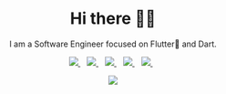<h1 align='center'>Hi there 👋🏾 </h1>

<p align='center'>I am a Software Engineer focused on Flutter💙 and Dart.</p>


<p align='center'>
<a href="mailto:this.is.tijani@gmail.com">
  <img src="https://img.shields.io/badge/email me-%23D14836.svg?&style=for-the-badge&logo=gmail&logoColor=white" />
</a>&nbsp;&nbsp;
<a href="https://twitter.com/this_tayyy">
  <img src="https://img.shields.io/badge/twitter-%231DA1F2.svg?&style=for-the-badge&logo=twitter&logoColor=white" />
</a>&nbsp;&nbsp;
<a href="https://www.linkedin.com/in/iloveteajay/">
  <img src="https://img.shields.io/badge/linkedin-%230077B5.svg?&style=for-the-badge&logo=linkedin&logoColor=white" />
</a>&nbsp;&nbsp;
<a href="https://taycodes.dev">
  <img src="https://img.shields.io/badge/Hashnode-2962FF?style=for-the-badge&logo=hashnode&logoColor=white" />
</a>&nbsp;&nbsp;
<a href="https://open.spotify.com/user/31ogqpmlusvhxt2gqykor3rqogim?si=6q7NXqW7SuyW0dVZpNw04Q">
  <img src="https://img.shields.io/badge/Spotify-1ED760?style=for-the-badge&logo=spotify&logoColor=white" />
</a>&nbsp;&nbsp;
  
</p>
<p align='center'>
 <img src="https://gpvc.arturio.dev/iloveteajay" />
</p>
<!--  ![GitHub Streaks](http://github-readme-streak-stats.herokuapp.com?user=dev-tayy&theme=dracula&hide_border=true) 
 -->


<!-- ![Tijani's GitHub stats](https://github-readme-stats.vercel.app/api?username=dev-tayy&theme=city_lights&show_icons=true)![Top Langs](https://github-readme-stats.vercel.app/api/top-langs/?username=dev-tayy&theme=city_lights&hide=html,shell,pug) -->

<p align='center'>
 
  </p>

<!-- ![](https://github-profile-summary-cards.vercel.app/api/cards/profile-details?username=dev-tayy&theme=github_dark)
![](https://github-profile-summary-cards.vercel.app/api/cards/repos-per-language?username=dev-tayy&theme=github_dark)
![](https://github-profile-summary-cards.vercel.app/api/cards/most-commit-language?username=dev-tayy&theme=github_dark)
[![Adeiza's stats](https://github-readme-stats.vercel.app/api?username=dev-tayy&show_icons=true&theme=github_dark)](https://github.com/dev-tayy)
  
 
![GitHub Activity Graph](https://activity-graph.herokuapp.com/graph?username=dev-tayy&theme=dracula) 
 
<h2>My Github Profile Trophy🏆</h2>
<img width=1000 src="https://github-profile-trophy.vercel.app/?username=dev-tayy&column=7&theme=gruvbox&no-frame=true%22"/> -->

<!--
**iloveteajay/iloveteajay** is a ✨ _special_ ✨ repository because its `README.md` (this file) appears on your GitHub profile.

Here are some ideas to get you started:

- 🔭 I’m currently working on ...
- 🌱 I’m currently learning ...
- 👯 I’m looking to collaborate on ...
- 🤔 I’m looking for help with ...
- 💬 Ask me about ...
- 📫 How to reach me: ...
- 😄 Pronouns: ...
- ⚡ Fun fact: ...
-->
